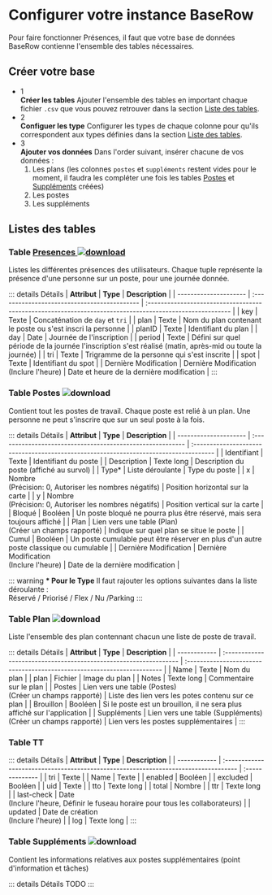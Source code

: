 <script setup>
import { withBase } from 'vitepress'
import{ data } from './db/loader.data.js'

const click = () => {
    let csvContent = data[0].map(e => e.join(","));
    const blob = new Blob([csvContent], { type: 'text/csv;charset=utf-8;' });
    const url = window.URL.createObjectURL(blob);
    console.log(url)
}

click() 
</script>

# Configurer votre instance BaseRow

Pour faire fonctionner Présences, il faut que votre base de données BaseRow contienne l'ensemble des tables nécessaires.


## Créer votre base

- <span class="title-dot"><div class="dot">1</div>**Créer les tables**</span>
  Ajouter l'ensemble des tables en important chaque fichier `.csv` que vous pouvez retrouver dans la section [Liste des tables](#listes-des-tables). 
- <span class="title-dot"><div class="dot">2</div>**Configuer les type**</span>
  Configurer les types de chaque colonne pour qu'ils correspondent aux types définies dans la section [Liste des tables](#listes-des-tables). 
- <span class="title-dot"><div class="dot">3</div>**Ajouter vos données**</span>
  Dans l'order suivant, insérer chacune de vos données :
  1) Les plans (les colonnes `postes` et `suppléments` restent vides pour le moment, il faudra les compléter une fois les tables [Postes](#table-postes) et [Suppléments](#table-suppléments) créées) <br>
  2) Les postes <br>
  3) Les suppléments <br>

## Listes des tables

<!-- ### <span class="table_title"> Table <a :href="withBase('/db/Presences.csv')" class="link" >Presences <img alt="download"  src="/download_icon.png"> </a> </span> -->
### <span class="table_title"> Table <a href="./db/Presences.csv" class="link" download="">Presences <img alt="download"  src="/download_icon.png"> </a> </span>

Listes les différentes présences des utilisateurs. Chaque tuple représente la présence d'une personne sur un poste, pour une journée donnée.

::: details Détails
| **Attribut**          | **Type**                                     | **Description**                                                                                          |
| --------------------- | :------------------------------------------- | :------------------------------------------------------------------------------------------------------- |
| key                   | Texte                                        | Concaténation de `day` et `tri`                                                                          |
| plan                  | Texte                                        | Nom du plan contenant le poste ou s'est inscri la personne                                               |
| planID                | Texte                                        | Identifiant du plan                                                                                      |
| day                   | Date                                         | Journée de l'inscription                                                                                 |
| period                | Texte                                        | Défini sur quel période de la journée l'inscription s'est réalisé (matin, après-mid ou toute la journée) |
| tri                   | Texte                                        | Trigramme de la personne qui s'est inscrite                                                              |
| spot                  | Texte                                        | Identifiant du spot                                                                                      |
| Dernière Modification | Dernière Modification <br> (Inclure l'heure) | Date et heure de la dernière  modification                                                               |
:::


### <span class="table_title"> Table <a :href="withBase('/db/Postes.csv')" class="link">Postes <img alt="download"  src="/download_icon.png"> </a> </span>

Contient tout les postes de travail. Chaque poste est relié à un plan. Une personne ne peut s'inscrire que sur un seul poste à la fois.

::: details Détails
| **Attribut**          | **Type**                                                   | **Description**                                                                       |
| --------------------- | :--------------------------------------------------------- | :------------------------------------------------------------------------------------ |
| Identifiant           | Texte                                                      | Identifiant du poste                                                                  |
| Description           | Texte long                                                 | Description du poste (affiché au survol)                                              |
| Type*                 | Liste déroulante                                           | Type du poste                                                                         |
| x                     | Nombre <br>(Précision: 0, Autoriser les nombres négatifs)  | Position horizontal sur la carte                                                      |
| y                     | Nombre <br>(Précision: 0, Autoriser les nombres négatifs)  | Position vertical sur la carte                                                        |
| Bloqué                | Booléen                                                    | Un poste bloqué ne pourra plus être réservé, mais sera toujours affiché               |
| Plan                  | Lien vers une table (Plan) <br> (Créer un champs rapporté) | Indique sur quel plan se situe le poste                                               |
| Cumul                 | Booléen                                                    | Un poste cumulable peut être réserver en plus d'un autre poste classique ou cumulable |
| Dernière Modification | Dernière Modification <br> (Inclure l'heure)               | Date de la dernière modification                                                      |

::: warning **\* Pour le Type**
Il faut rajouter les options suivantes dans la liste déroulante : <br>
 Réservé / Priorisé / Flex / Nu /Parking
:::

### <span class="table_title"> Table <a :href="withBase('/db/Plan.csv')" class="link">Plan <img alt="download"  src="/download_icon.png"> </a> </span> 

Liste l'ensemble des plan contennant chacun une liste de poste de travail.

::: details Détails
| **Attribut** | **Type**                                                          | **Description**                                                         |
| ------------ | :---------------------------------------------------------------- | :---------------------------------------------------------------------- |
| Name         | Texte                                                             | Nom du plan                                                             |
| plan         | Fichier                                                           | Image du plan                                                           |
| Notes        | Texte long                                                        | Commentaire sur le plan                                                 |
| Postes       | Lien vers une table (Postes) <br> (Créer un champs rapporté)      | Liste des lien vers les potes contenu sur ce plan                       |
| Brouillon    | Booléen                                                           | Si le poste est un brouillon, il ne sera plus affiché sur l'application |
| Suppléments  | Lien vers une table (Suppléments) <br> (Créer un champs rapporté) | Lien vers les postes supplémentaires                                    |
:::

### Table TT

::: details Détails
| **Attribut** | **Type**                                                                            | **Description** |
| ------------ | :---------------------------------------------------------------------------------- | :-------------- |
| tri          | Texte                                                                               |
| Name         | Texte                                                                               |
| enabled      | Booléen                                                                             |
| excluded     | Booléen                                                                             |
| uid          | Texte                                                                               |
| tto          | Texte long                                                                          |
| total        | Nombre                                                                              |
| ttr          | Texte long                                                                          |
| last-check   | Date <br> (Inclure l'heure, Définir le fuseau horaire pour tous les collaborateurs) |
| updated      | Date de création <br> (Inclure l'heure)                                             |
| log          | Texte long                                                                          |
:::

### <span class="table_title">  Table <a :href="withBase('/db/Suppléments.csv')" class="link">Suppléments <img alt="download"  src="/download_icon.png"> </a> </span>

Contient les informations relatives aux postes supplémentaires (point d'information et tâches)

::: details Détails
TODO
:::


